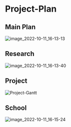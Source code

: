 # Project-Plan
## Main Plan
![image_2022-10-11_16-13-13](https://user-images.githubusercontent.com/94905245/195101597-00783806-c7f7-409c-99d8-708aa4b2f67e.png)

## Research
![image_2022-10-11_16-13-40](https://user-images.githubusercontent.com/94905245/195101625-041dbf66-bcea-41c8-a5f4-2d3c68be63cc.png)

## Project
![Project-Gantt](https://user-images.githubusercontent.com/94905245/195529324-8dce8d61-3da8-41db-bb86-600fe4bbf8f5.png)

## School
![image_2022-10-11_16-15-24](https://user-images.githubusercontent.com/94905245/195101652-4669387e-2aaf-4e34-b9dc-b42be0bfa455.png)


